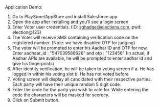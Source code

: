 Application Demo:

1. Go to PlayStore/AppStore and install Salesforce app
2.	Open the app after installing and you'll see a login screen
3.	Enter Voter user credentials. (ID: sghadge@elections.com, pwd: election@123)
4.	The Voter will receive SMS containing verification code on the registered number. (Note: we have disabled OTP for judging)
5.	The voter will be prompted to enter his Aadhar ID and OTP for now. Enter aadhaar_id : "547039586626" and otp : "123456" 
	(In actual, if Aadhar APIs are available, he will be prompted to enter aadhar id and give his fingerprints)
6.	After identity verification, he will be taken to voting screen if 
	a. He has logged in within his voting slot
	b. He has not voted before
7. Voting screen will display all candidated with their respective parties. Each party will have their unique random 5 digit code.
8. Enter the code for the party you wish to vote for. While entering the code the characters will be masked for secrecy.
9. Click on Submit button. 

